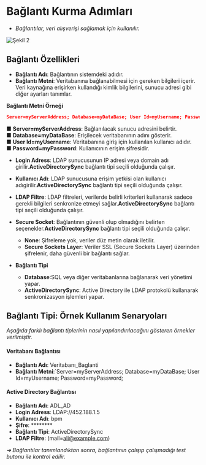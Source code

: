 # Bağlantı Kurma Adımları

 - _Bağlantılar, veri alışverişi  sağlamak için kullanılır._ 


![Şekil 2](/TimyaBPM-Documents/baglantii1.png) 

##  Bağlantı Özellikleri

- **Bağlantı Adı**: Bağlantının sistemdeki adıdır.
- **Bağlantı Metni**:  Veritabanına bağlanabilmesi için gereken bilgileri içerir. Veri kaynağına erişirken kullandığı kimlik bilgilerini, sunucu adresi gibi diğer ayarları tanımlar.

**Bağlantı Metni Örneği**


```json
Server=myServerAddress; Database=myDataBase; User Id=myUsername; Password=myPassword;

```
  ■ **Server=myServerAddress**: Bağlanılacak sunucu adresini belirtir.  
■ **Database=myDataBase**: Erişilecek veritabanının adını gösterir.  
■ **User Id=myUsername**: Veritabanına giriş için kullanılan kullanıcı adıdır.  
■ **Password=myPassword**: Kullanıcının erişim şifresidir.


- **Login Adress**: LDAP sunucusunun IP adresi veya domain adı girilir.**ActiveDirectorySync** bağlantı tipi seçili olduğunda çalışır.
- **Kullanıcı Adı**: LDAP sunucusuna erişim yetkisi olan kullanıcı adıgirilir.**ActiveDirectorySync** bağlantı tipi seçili olduğunda çalışır.

- **LDAP Filtre**:   LDAP filtreleri, verilerde belirli kriterleri kullanarak sadece gerekli bilgileri senkronize etmeyi sağlar.**ActiveDirectorySync** bağlantı tipi seçili olduğunda çalışır.
 - **Secure Socket**: Bağlantının güvenli olup olmadığını belirten seçenekler.**ActiveDirectorySync** bağlantı tipi seçili olduğunda çalışır.
   - **None**: Şifreleme yok, veriler düz metin olarak iletilir.
    - **Secure Sockets Layer**: Veriler SSL (Secure Sockets Layer) üzerinden şifrelenir, daha güvenli bir bağlantı sağlar.
- **Bağlantı Tipi**
  - **Database**:SQL veya diğer veritabanlarına bağlanarak veri yönetimi yapar.
  - **ActiveDirectorySync**: Active Directory ile LDAP protokolü kullanarak senkronizasyon işlemleri yapar.
   

## Bağlantı Tipi: Örnek Kullanım Senaryoları

_Aşağıda farklı bağlantı tiplerinin nasıl yapılandırılacağını gösteren örnekler verilmiştir._


####  Veritabanı Bağlantısı
- **Bağlantı Adı**: Veritabanı_Baglanti
- **Bağlantı Metni**:`Server=myServerAddress; Database=myDataBase; User Id=myUsername; Password=myPassword;


####  Active Directory Bağlantısı
- **Bağlantı Adı**: ADL_AD
- **Login Adress**: LDAP://452.188.1.5
- **Kullanıcı Adı**: bpm
- **Şifre**: ********
- **Bağlantı Tipi**: ActiveDirectorySync
- **LDAP Filtre**: (mail=ali@example.com)


_➜ Bağlantılar tanımlandıktan sonra, bağlantının çalışıp çalışmadığı test butonu ile kontrol edilir._

